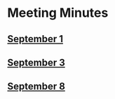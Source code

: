 # Meeting Minutes

## [September 1](./MeetingMinutes/MM9-1.md)

## [September 3](./Team15ECE3400.github.io/MeetingMinutes/MM9-3.md)

## [September 8](./MM9-8.md)

